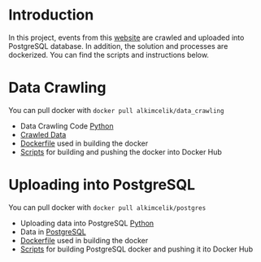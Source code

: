 # Introduction

In this project, events from this [website](https://www.lucernefestival.ch/en/program/summer-festival-23) are crawled and uploaded into PostgreSQL database. In addition, the solution and processes are dockerized. You can find the scripts and instructions below.

# Data Crawling
You can pull docker with ```docker pull alkimcelik/data_crawling``` 
- Data Crawling Code [Python](https://github.com/alkimcelik/future_demand_case/blob/main/data_crawling.py)
- [Crawled Data](https://github.com/alkimcelik/future_demand_case/blob/main/crawled_data.csv)
- [Dockerfile](https://github.com/alkimcelik/future_demand_case/blob/main/Dockerfile) used in building the docker
- [Scripts](https://github.com/alkimcelik/future_demand_case/blob/main/data_crawling_docker_instructions.md) for building and pushing the docker into Docker Hub




# Uploading into PostgreSQL

You can pull docker with ```docker pull alkimcelik/postgres```
- Uploading data into PostgreSQL [Python](https://github.com/alkimcelik/future_demand_case/blob/main/uploading_data_to_postgresql.py)
- Data in [PostgreSQL](https://github.com/alkimcelik/future_demand_case/blob/main/future_demand_case_alkim.sql)
- [Dockerfile](https://github.com/alkimcelik/future_demand_case/blob/main/Dockerfile_postgre) used in building the docker
- [Scripts](https://github.com/alkimcelik/future_demand_case/blob/main/building_docker_postgresql.md) for building PostgreSQL docker and pushing it ito Docker Hub




